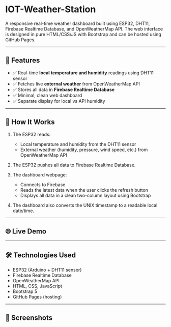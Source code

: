 # IOT-Weather-Station


A responsive real-time weather dashboard built using ESP32, DHT11, Firebase Realtime Database, and OpenWeatherMap API. The web interface is designed in pure HTML/CSS/JS with Bootstrap and can be hosted using GitHub Pages.

---

## 📌 Features

- ✅ Real-time **local temperature and humidity** readings using DHT11 sensor
- ✅ Fetches live **external weather** from OpenWeatherMap API
- ✅ Stores all data in **Firebase Realtime Database**
- ✅ Minimal, clean web dashboard
- ✅ Separate display for local vs API humidity

---

## 🧠 How It Works

1. The ESP32 reads:
   - Local temperature and humidity from the DHT11 sensor
   - External weather (humidity, pressure, wind speed, etc.) from OpenWeatherMap API

2. The ESP32 pushes all data to Firebase Realtime Database.

3. The dashboard webpage:
   - Connects to Firebase
   - Reads the latest data when the user clicks the refresh button
   - Displays all data in a clean two-column layout using Bootstrap

4. The dashboard also converts the UNIX timestamp to a readable local date/time.

---

## 🌐 Live Demo


---

## 🛠️ Technologies Used
- ESP32 (Arduino + DHT11 sensor)
- Firebase Realtime Database
- OpenWeatherMap API
- HTML, CSS, JavaScript
- Bootstrap 5
- GitHub Pages (hosting)

  
---

## 🧪 Screenshots




